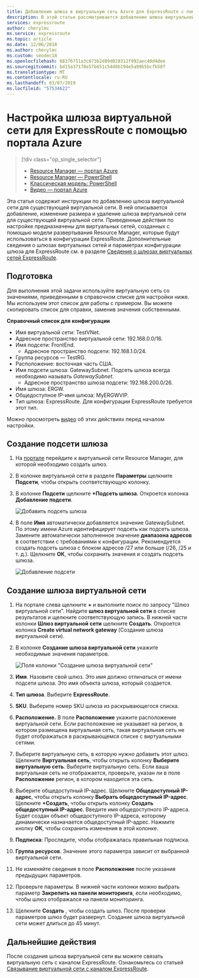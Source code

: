 ```yaml
---
title: Добавление шлюза в виртуальную сеть Azure для ExpressRoute с помощью портала | Документация Майкрософт
description: В этой статье рассматривается добавление шлюза виртуальной сети в уже созданную виртуальную сеть Resource Manager для ExpressRoute.
services: expressroute
author: cherylmc
ms.service: expressroute
ms.topic: article
ms.date: 12/06/2018
ms.author: cherylmc
ms.custom: seodec18
ms.openlocfilehash: 68376751a3c673b2d89d028312f992aec40d4dee
ms.sourcegitcommit: bd15a37170e57b651c54d8b194e5a99b5bcfb58f
ms.translationtype: MT
ms.contentlocale: ru-RU
ms.lasthandoff: 03/07/2019
ms.locfileid: "57534622"
---
```

# <a name="configure-a-virtual-network-gateway-for-expressroute-using-the-azure-portal"></a>Настройка шлюза виртуальной сети для ExpressRoute с помощью портала Azure
> [!div class="op_single_selector"]
> * [Resource Manager — портал Azure](expressroute-howto-add-gateway-portal-resource-manager.md)
> * [Resource Manager — PowerShell](expressroute-howto-add-gateway-resource-manager.md)
> * [Классическая модель: PowerShell](expressroute-howto-add-gateway-classic.md)
> * [Видео — портал Azure](https://azure.microsoft.com/documentation/videos/azure-expressroute-how-to-create-a-vpn-gateway-for-your-virtual-network)
> 
> 

Эта статья содержит инструкции по добавлению шлюза виртуальной сети для существующей виртуальной сети. В ней описывается добавление, изменение размера и удаление шлюза виртуальной сети для существующей виртуальной сети. Приведенные действия по настройке предназначены для виртуальных сетей, созданных с помощью модели развертывания Resource Manager, которые будут использоваться в конфигурации ExpressRoute. Дополнительные сведения о шлюзах виртуальных сетей и параметрах конфигурации шлюза для ExpressRoute см. в разделе [Сведения о шлюзах виртуальных сетей ExpressRoute](expressroute-about-virtual-network-gateways.md). 


## <a name="before-beginning"></a>Подготовка

Для выполнения этой задачи используйте виртуальную сеть со значениями, приведенными в справочном списке для настройки ниже. Мы используем этот список для работы с примером. Вы можете скопировать список для справки, заменив значения собственными.

**Справочный список для конфигурации**

* Имя виртуальной сети: TestVNet.
* Адресное пространство виртуальной сети: 192.168.0.0/16.
* Имя подсети: FrontEnd. 
    * Адресное пространство подсети: 192.168.1.0/24.
* Группа ресурсов — TestRG.
* Расположение: восточная часть США.
* Имя подсети шлюза: GatewaySubnet. Подсеть шлюза всегда необходимо называть *GatewaySubnet*.
    * Адресное пространство шлюза подсети: 192.168.200.0/26.
* Имя шлюза: ERGW.
* Общедоступное IP-имя шлюза: MyERGWVIP.
* Тип шлюза: ExpressRoute. Для конфигурации ExpressRoute требуется этот тип.

Можно просмотреть [видео](https://azure.microsoft.com/documentation/videos/azure-expressroute-how-to-create-a-vpn-gateway-for-your-virtual-network) об этих действиях перед началом настройки.

## <a name="create-the-gateway-subnet"></a>Создание подсети шлюза

1. На [портале](https://portal.azure.com) перейдите к виртуальной сети Resource Manager, для которой необходимо создать шлюз.
2. В колонке виртуальной сети в разделе **Параметры** щелкните **Подсети**, чтобы открыть соответствующую колонку.
3. В колонке **Подсети** щелкните **+Подсеть шлюза**. Откроется колонка **Добавление подсети**. 
   
    ![Добавить подсеть шлюза](./media/expressroute-howto-add-gateway-portal-resource-manager/addgwsubnet.png "Add the gateway subnet")


4. В поле **Имя** автоматически добавляется значение GatewaySubnet. По этому имени Azure идентифицирует подсеть как подсеть шлюза. Замените автоматически заполненное значение **диапазона адресов** в соответствии с требованиями к конфигурации. Рекомендуется создать подсеть шлюза с блоком адресов /27 или больше (/26, /25 и т. д.). Щелкните **ОК**, чтобы сохранить значения и создать подсеть шлюза.

    ![Добавление подсети](./media/expressroute-howto-add-gateway-portal-resource-manager/addsubnetgw.png "Adding the subnet")

## <a name="create-the-virtual-network-gateway"></a>Создание шлюза виртуальной сети

1. На портале слева щелкните **+** и выполните поиск по запросу "Шлюз виртуальной сети". Найдите **шлюз виртуальной сети** в списке результатов и щелкните соответствующую запись. В нижней части колонки **Шлюз виртуальной сети** щелкните **Создать**. Откроется колонка **Create virtual network gateway** (Создание шлюза виртуальной сети).
2. В колонке **Создание шлюза виртуальной сети** укажите необходимые значения параметров.

    ![Поля колонки "Создание шлюза виртуальной сети"](./media/expressroute-howto-add-gateway-portal-resource-manager/gw.png "Поля колонки \"Создание шлюза виртуальной сети\"")
3. **Имя**. Назовите свой шлюз. Это имя должно отличаться от имени подсети шлюза. Это имя объекта шлюза, который создается.
4. **Тип шлюза**. Выберите **ExpressRoute**.
5. **SKU**. Выберите номер SKU шлюза из раскрывающегося списка.
6. **Расположение.** В поле **Расположение** укажите расположение виртуальной сети. Если расположение не указывает на регион, в котором размещена виртуальная сеть, такая виртуальная сеть не будет отображаться в раскрывающемся списке с виртуальными сетями.
7. Выберите виртуальную сеть, в которую нужно добавить этот шлюз. Щелкните **Виртуальная сеть**, чтобы открыть колонку **Выберите виртуальную сеть**. Выберите виртуальную сеть. Если ваша виртуальная сеть не отображается, проверьте, указан ли в поле **Расположение** регион, в котором находится эта сеть.
9. Выберите общедоступный IP-адрес. Щелкните **Общедоступный IP-адрес**, чтобы открыть колонку **Выбрать общедоступный IP-адрес**. Щелкните **+Создать**, чтобы открыть колонку **Создать общедоступный IP-адрес**. Введите имя общедоступного IP-адреса. Будет создан объект общедоступного IP-адреса, которому динамически назначается общедоступный IP-адрес. Нажмите кнопку **ОК**, чтобы сохранить изменения в этой колонке.
10. **Подписка**: Проследите, чтобы отображалась правильная подписка.
11. **Группа ресурсов**. Значение этого параметра зависит от выбранной виртуальной сети.
12. Не изменяйте сведения в поле **Расположение** после указания предыдущих параметров.
13. Проверьте параметры. В нижней части колонки можно выбрать параметр **Закрепить на панели мониторинга**, если необходимо, чтобы шлюз отображался на панели мониторинга.
14. Щелкните **Создать** , чтобы создать шлюз. После проверки параметров шлюз будет развернут. Создание шлюза виртуальной сети может длиться до 45 минут.

## <a name="next-steps"></a>Дальнейшие действия
После создания шлюза виртуальной сети вы можете связать виртуальную сеть с каналом ExpressRoute. Ознакомьтесь со статьей [Связывание виртуальной сети с каналом ExpressRoute](expressroute-howto-linkvnet-portal-resource-manager.md).
